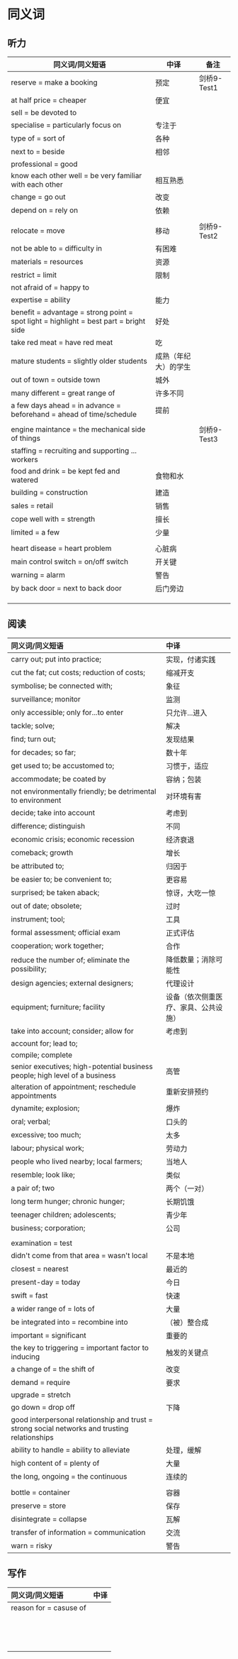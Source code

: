 # 同义词

## 听力

| 同义词/同义短语                                              | 中译                 | 备注        |
| ------------------------------------------------------------ | -------------------- | ----------- |
| reserve = make a booking                                     | 预定                 | 剑桥9-Test1 |
| at half price = cheaper                                      | 便宜                 |             |
| sell = be devoted to                                         |                      |             |
| specialise = particularly focus on                           | 专注于               |             |
| type of = sort of                                            | 各种                 |             |
| next to = beside                                             | 相邻                 |             |
| professional = good                                          |                      |             |
| know each other well = be very familiar with each other      | 相互熟悉             |             |
| change = go out                                              | 改变                 |             |
| depend on = rely on                                          | 依赖                 |             |
|                                                              |                      |             |
| relocate = move                                              | 移动                 | 剑桥9-Test2 |
| not be able to = difficulty in                               | 有困难               |             |
| materials = resources                                        | 资源                 |             |
| restrict = limit                                             | 限制                 |             |
| not afraid of = happy to                                     |                      |             |
| expertise = ability                                          | 能力                 |             |
| benefit = advantage = strong point = spot light = highlight = best part = bright side | 好处                 |             |
| take red meat = have red meat                                | 吃                   |             |
| mature students = slightly older students                    | 成熟（年纪大）的学生 |             |
| out of town = outside town                                   | 城外                 |             |
| many different = great range of                              | 许多不同             |             |
| a few days ahead = in advance = beforehand = ahead of time/schedule | 提前                 |             |
|                                                              |                      |             |
| engine maintance = the mechanical side of things             |                      | 剑桥9-Test3 |
| staffing = recruiting and supporting ... workers             |                      |             |
| food and drink = be kept fed and watered                     | 食物和水             |             |
| building = construction                                      | 建造                 |             |
| sales = retail                                               | 销售                 |             |
| cope well with = strength                                    | 擅长                 |             |
| limited = a few                                              | 少量                 |             |
|                                                              |                      |             |
| heart disease = heart problem                                | 心脏病               |             |
| main control switch = on/off switch                          | 开关键               |             |
| warning = alarm                                              | 警告                 |             |
| by back door = next to back door                             | 后门旁边             |             |
|                                                              |                      |             |
|                                                              |                      |             |
|                                                              |                      |             |

## 阅读

|同义词/同义短语|中译|
|:-----|:-----|
|carry out; put into practice; |实现，付诸实践|
|cut the fat; cut costs; reduction of costs;|缩减开支|
|symbolise; be connected with;|象征|
|surveillance; monitor|监测|
|only accessible; only for...to enter|只允许...进入|
|tackle; solve;|解决|
|find; turn out;|发现结果|
|for decades; so far;|数十年|
|get used to; be accustomed to;|习惯于，适应|
|accommodate; be coated by|容纳；包装|
|not environmentally friendly; be detrimental to environment|对环境有害|
|decide; take into account|考虑到|
|difference; distinguish|不同|
|economic crisis; economic recession|经济衰退|
|comeback; growth|增长|
|be attributed to;|归因于|
|be easier to; be convenient to;|更容易|
|surprised; be taken aback;|惊讶，大吃一惊|
|out of date; obsolete;|过时|
|instrument; tool;|工具|
|formal assessment; official exam|正式评估|
|cooperation; work together;|合作|
|reduce the number of; eliminate the possibility;|降低数量；消除可能性|
|design agencies; external designers;|代理设计|
|equipment; furniture; facility|设备（依次侧重医疗、家具、公共设施）|
|take into account; consider; allow for|考虑到|
|account for; lead to;||
|compile; complete||
|senior executives; high-potential business people; high level of a business|高管|
|alteration of appointment; reschedule appointments|重新安排预约|
|dynamite; explosion;|爆炸|
|oral; verbal;|口头的|
|excessive; too much;|太多|
|labour; physical work;|劳动力|
|people who lived nearby; local farmers;|当地人|
|resemble; look like;|类似|
|a pair of; two|两个（一对）|
|long term hunger; chronic hunger;|长期饥饿|
|teenager children; adolescents;|青少年|
|business; corporation;|公司|
|||
|examination = test||
|didn't come from that area = wasn't local|不是本地|
|closest = nearest|最近的|
|present-day = today|今日|
|swift = fast|快速|
|a wider range of = lots of|大量|
|be integrated into = recombine into|（被）整合成|
|important = significant|重要的|
|the key to triggering = important factor to inducing|触发的关键点|
|a change of = the shift of|改变|
|demand = require|要求|
|upgrade = stretch||
|go down = drop off|下降|
|good interpersonal relationship and trust = strong social networks and trusting relationships||
|ability to handle = ability to alleviate|处理，缓解|
|high content of = plenty of|大量|
|the long, ongoing = the continuous|连续的|
|||
|bottle = container|容器|
|preserve = store|保存|
|disintegrate = collapse|瓦解|
|transfer of information = communication|交流|
|warn = risky|警告|

## 写作

|同义词/同义短语|中译|
|:-----|:-----|
|reason for = casuse of||
|||
|||
|||
|||
|||
|||
|||
|||
|||
|||
|||
|||
|||
|||
